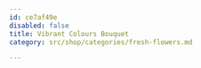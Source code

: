 ```yaml
---
id: ce7af49e
disabled: false
title: Vibrant Colours Bouquet
category: src/shop/categories/fresh-flowers.md

---
```

